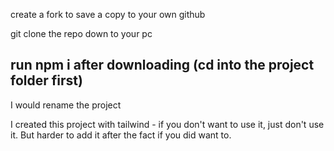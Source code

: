 create a fork to save a copy to your own github

git clone the repo down to your pc

## run npm i after downloading (cd into the project folder first)

I would rename the project

I created this project with tailwind - if you don't want to use it, just don't use it. But harder to add it after the fact if you did want to. 

